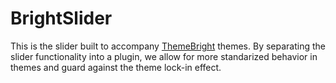 # BrightSlider

This is the slider built to accompany [ThemeBright](http://themebright.com/) themes. By separating the slider functionality into a plugin, we allow for more standarized behavior in themes and guard against the theme lock-in effect.